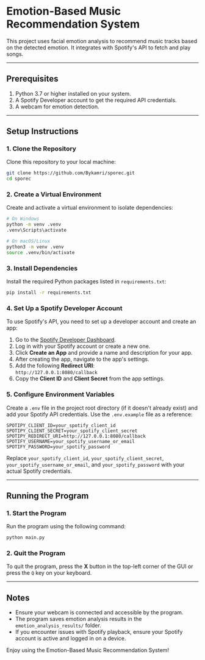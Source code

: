 # Emotion-Based Music Recommendation System

This project uses facial emotion analysis to recommend music tracks based on the detected emotion. It integrates with Spotify's API to fetch and play songs.

---

## Prerequisites

1. Python 3.7 or higher installed on your system.
2. A Spotify Developer account to get the required API credentials.
3. A webcam for emotion detection.

---

## Setup Instructions

### 1. Clone the Repository

Clone this repository to your local machine:

```bash
git clone https://github.com/Bykamri/sporec.git
cd sporec
```

### 2. Create a Virtual Environment

Create and activate a virtual environment to isolate dependencies:

```bash
# On Windows
python -m venv .venv
.venv\Scripts\activate

# On macOS/Linux
python3 -m venv .venv
source .venv/bin/activate
```

### 3. Install Dependencies

Install the required Python packages listed in `requirements.txt`:

```bash
pip install -r requirements.txt
```

### 4. Set Up a Spotify Developer Account

To use Spotify's API, you need to set up a developer account and create an app:

1. Go to the [Spotify Developer Dashboard](https://developer.spotify.com/dashboard/).
2. Log in with your Spotify account or create a new one.
3. Click **Create an App** and provide a name and description for your app.
4. After creating the app, navigate to the app's settings.
5. Add the following **Redirect URI**:  
   `http://127.0.0.1:8080/callback`
6. Copy the **Client ID** and **Client Secret** from the app settings.

### 5. Configure Environment Variables

Create a `.env` file in the project root directory (if it doesn't already exist) and add your Spotify API credentials. Use the `.env.example` file as a reference:

```properties
SPOTIPY_CLIENT_ID=your_spotify_client_id
SPOTIPY_CLIENT_SECRET=your_spotify_client_secret
SPOTIPY_REDIRECT_URI=http://127.0.0.1:8080/callback
SPOTIFY_USERNAME=your_spotify_username_or_email
SPOTIFY_PASSWORD=your_spotify_password
```

Replace `your_spotify_client_id`, `your_spotify_client_secret`, `your_spotify_username_or_email`, and `your_spotify_password` with your actual Spotify credentials.

---

## Running the Program

### 1. Start the Program

Run the program using the following command:

```bash
python main.py
```

### 2. Quit the Program

To quit the program, press the **X** button in the top-left corner of the GUI or press the `Q` key on your keyboard.

---

## Notes

- Ensure your webcam is connected and accessible by the program.
- The program saves emotion analysis results in the `emotion_analysis_results/` folder.
- If you encounter issues with Spotify playback, ensure your Spotify account is active and logged in on a device.

Enjoy using the Emotion-Based Music Recommendation System!
